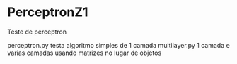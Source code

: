 # PerceptronZ1
Teste de perceptron

perceptron.py testa algoritmo simples de 1 camada
multilayer.py 1 camada e varias camadas usando matrizes no lugar de objetos
